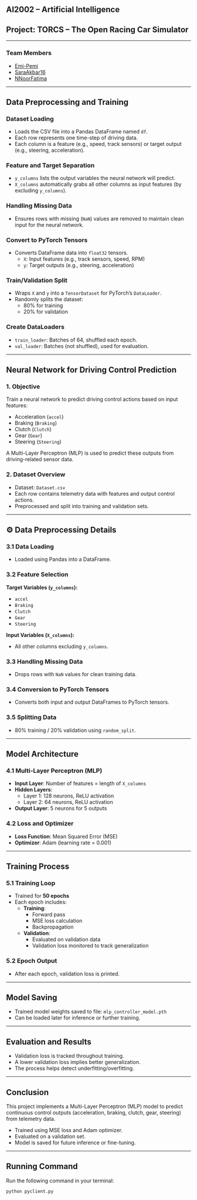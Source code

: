 
## AI2002 – Artificial Intelligence

## Project: TORCS – The Open Racing Car Simulator

---

### Team Members

- [Emi-Pemi](https://github.com/Emi-Pemi)
- [SaraAkbar16](https://github.com/SaraAkbar16)
- [NNoorFatima](https://github.com/NNoorFatima)


---

## Data Preprocessing and Training

### Dataset Loading

- Loads the CSV file into a Pandas DataFrame named `df`.
- Each row represents one time-step of driving data.
- Each column is a feature (e.g., speed, track sensors) or target output (e.g., steering, acceleration).

### Feature and Target Separation

- `y_columns` lists the output variables the neural network will predict.
- `X_columns` automatically grabs all other columns as input features (by excluding `y_columns`).

### Handling Missing Data

- Ensures rows with missing (`NaN`) values are removed to maintain clean input for the neural network.

### Convert to PyTorch Tensors

- Converts DataFrame data into `float32` tensors.
  - `X`: Input features (e.g., track sensors, speed, RPM)
  - `y`: Target outputs (e.g., steering, acceleration)

### Train/Validation Split

- Wraps `X` and `y` into a `TensorDataset` for PyTorch’s `DataLoader`.
- Randomly splits the dataset:
  - 80% for training
  - 20% for validation

### Create DataLoaders

- `train_loader`: Batches of 64, shuffled each epoch.
- `val_loader`: Batches (not shuffled), used for evaluation.

---

## Neural Network for Driving Control Prediction

### 1. Objective

Train a neural network to predict driving control actions based on input features:

- Acceleration (`accel`)
- Braking (`Braking`)
- Clutch (`Clutch`)
- Gear (`Gear`)
- Steering (`Steering`)

A Multi-Layer Perceptron (MLP) is used to predict these outputs from driving-related sensor data.

### 2. Dataset Overview

- Dataset: `Dataset.csv`
- Each row contains telemetry data with features and output control actions.
- Preprocessed and split into training and validation sets.

---

## ⚙️ Data Preprocessing Details

### 3.1 Data Loading

- Loaded using Pandas into a DataFrame.

### 3.2 Feature Selection

**Target Variables (`y_columns`):**
- `accel`
- `Braking`
- `Clutch`
- `Gear`
- `Steering`

**Input Variables (`X_columns`):**
- All other columns excluding `y_columns`.

### 3.3 Handling Missing Data

- Drops rows with `NaN` values for clean training data.

### 3.4 Conversion to PyTorch Tensors

- Converts both input and output DataFrames to PyTorch tensors.

### 3.5 Splitting Data

- 80% training / 20% validation using `random_split`.

---

## Model Architecture

### 4.1 Multi-Layer Perceptron (MLP)

- **Input Layer**: Number of features = length of `X_columns`
- **Hidden Layers**:
  - Layer 1: 128 neurons, ReLU activation
  - Layer 2: 64 neurons, ReLU activation
- **Output Layer**: 5 neurons for 5 outputs

### 4.2 Loss and Optimizer

- **Loss Function**: Mean Squared Error (MSE)
- **Optimizer**: Adam (learning rate = 0.001)

---

## Training Process

### 5.1 Training Loop

- Trained for **50 epochs**
- Each epoch includes:
  - **Training**:
    - Forward pass
    - MSE loss calculation
    - Backpropagation
  - **Validation**:
    - Evaluated on validation data
    - Validation loss monitored to track generalization

### 5.2 Epoch Output

- After each epoch, validation loss is printed.

---

## Model Saving

- Trained model weights saved to file: `mlp_controller_model.pth`
- Can be loaded later for inference or further training.

---

## Evaluation and Results

- Validation loss is tracked throughout training.
- A lower validation loss implies better generalization.
- The process helps detect underfitting/overfitting.

---

## Conclusion

This project implements a Multi-Layer Perceptron (MLP) model to predict continuous control outputs (acceleration, braking, clutch, gear, steering) from telemetry data.

- Trained using MSE loss and Adam optimizer.
- Evaluated on a validation set.
- Model is saved for future inference or fine-tuning.

---

##  Running Command

Run the following command in your terminal:

```bash
python pyclient.py
